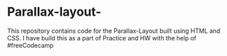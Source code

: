 # Parallax-layout-
This repository contains code for the Parallax-Layout built using HTML and CSS. I have build this as a part of Practice and HW with the help of #freeCodecamp
